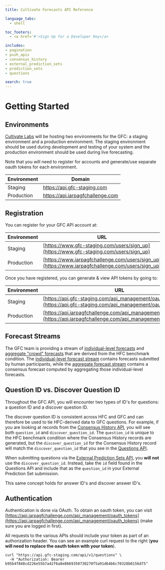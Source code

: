 ```yaml
---
title: Cultivate Forecasts API Reference

language_tabs:
  - shell

toc_footers:
  - <a href='#'>Sign Up for a Developer Key</a>

includes:
- pagination
- push_apis
- consensus_history
- external_prediction_sets
- prediction_sets
- questions

search: true
---
```


# Getting Started

## Environments

[Cultivate Labs](https://www.cultivatelabs.com/) will be hosting two environments for the GFC: a staging environment and a production environment. The staging environment should be used during development and testing of your system and the production environment should be used during live forecasting.

Note that you will need to register for accounts and generate/use separate oauth tokens for each environment.

Environment | Domain
--------- | -----------
Staging | https://api.gfc-staging.com
Production | https://api.iarpagfchallenge.com


## Registration

You can register for your GFC API account at:

Environment | URL
--------- | -----------
Staging | [https://www.gfc-staging.com/users/sign_up](https://www.gfc-staging.com/users/sign_up)
Production | [https://www.iarpagfchallenge.com/users/sign_up](https://www.iarpagfchallenge.com/users/sign_up)


Once you have registered, you can generate & view API tokens by going to:

Environment | URL
--------- | -----------
Staging | [https://api.gfc-staging.com/api_management/oauth_tokens](https://api.gfc-staging.com/api_management/oauth_tokens)
Production | [https://api.iarpagfchallenge.com/api_management/oauth_tokens](https://api.iarpagfchallenge.com/api_management/oauth_tokens)



## Forecast Streams

The GFC team is providing a stream of [individual-level forecasts](#prediction-sets) and [aggregate "crowd" forecasts](#consensus-history) that are derived from the HFC benchmark condition. The [individual-level forecast stream](#prediction-sets) contains forecasts submitted by human participants, while the [aggregate forecast stream](#consensus-history) contains a consensus forecast computed by aggregating those individual-level forecasts.

## Question ID vs. Discover Question ID

Throughout the GFC API, you will encounter two types of ID's for questions: a question ID and a discover question ID.

The discover question ID is consistent across HFC and GFC and can therefore be used to tie HFC-derived data to GFC questions. For example, if you are looking at records from the [Consensus History API](#consensus-history), you will see both `question_id` and `discover_question_id`. The `question_id` is unique to the HFC benchmark condition where the Consensus History records are generated, but the `discover_question_id` for the Consensus History record will match the `discover_question_id` that you see in the [Questions API](#questions).

When submitting questions via the [External Prediction Sets API](#external-prediction-sets), you **will not** use the `discover_question_id`. Instead, take the `id` field found in the Questions API and include that as the `question_id` in your External Prediction Set submission.

This same concept holds for answer ID's and discover answer ID's.


## Authentication

Authentication is done via OAuth. To obtain an oauth token, you can visit [https://api.iarpagfchallenge.com/api_management/oauth_tokens](https://api.iarpagfchallenge.com/api_management/oauth_tokens) (make sure you are logged in first).

All requests to the various APIs should include your token as part of an authorization header. You can see an example curl request to the right (**you will need to replace the oauth token with your token**).

```shell
curl "https://api.gfc-staging.com/api/v1/questions" \
  -H "Authorization: Bearer b95b4f848cd226e55b7a42f6a8e8669350730270f5a91d64b6c70328b0156d75"
```
